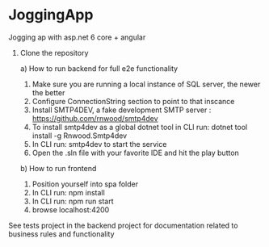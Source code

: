 # JoggingApp
Jogging ap with asp.net 6 core + angular 

1) Clone the repository

   a) How to run backend for full e2e functionality
    
     1) Make sure you are running a local instance of SQL server, the newer the better
     2) Configure ConnectionString section to point to that inscance
     3) Install SMTP4DEV, a fake development SMTP server : https://github.com/rnwood/smtp4dev
     4) To install smtp4dev as a global dotnet tool in CLI run: dotnet tool install -g Rnwood.Smtp4dev
     5) In CLI run: smtp4dev to start the service
     6) Open the .sln file with your favorite IDE and hit the play button
     
   b) How to run frontend
    1) Position yourself into spa folder
    2) In CLI run: npm install
    3) In CLI run: npm run start
    4) browse localhost:4200

See tests project in the backend project for documentation related to business rules and functionality
